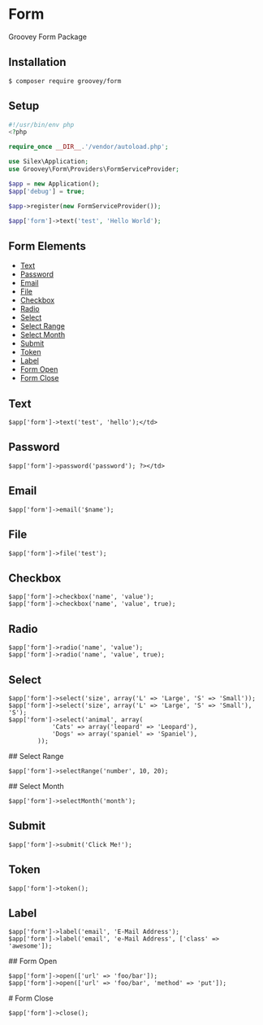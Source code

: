 # Form

Groovey Form Package

## Installation

    $ composer require groovey/form

## Setup

```php
#!/usr/bin/env php
<?php

require_once __DIR__.'/vendor/autoload.php';

use Silex\Application;
use Groovey\Form\Providers\FormServiceProvider;

$app = new Application();
$app['debug'] = true;

$app->register(new FormServiceProvider());

$app['form']->text('test', 'Hello World');
```

## Form Elements

- [Text](#text)
- [Password](#password)
- [Email](#email)
- [File](#file)
- [Checkbox](#checkbox)
- [Radio](#radio)
- [Select](#select)
- [Select Range](#select_range)
- [Select Month](#select_month)
- [Submit](#submit)
- [Token](#token)
- [Label](#label)
- [Form Open](#form_open)
- [Form Close](#form_close)

## Text

    $app['form']->text('test', 'hello');</td>

## Password

    $app['form']->password('password'); ?></td>

## Email

    $app['form']->email('$name');

## File

    $app['form']->file('test');

## Checkbox

    $app['form']->checkbox('name', 'value');
    $app['form']->checkbox('name', 'value', true);

## Radio

    $app['form']->radio('name', 'value');
    $app['form']->radio('name', 'value', true);

## Select

    $app['form']->select('size', array('L' => 'Large', 'S' => 'Small'));
    $app['form']->select('size', array('L' => 'Large', 'S' => 'Small'), 'S');
    $app['form']->select('animal', array(
                'Cats' => array('leopard' => 'Leopard'),
                'Dogs' => array('spaniel' => 'Spaniel'),
            ));

<div id='select_range'></div>
## Select Range

    $app['form']->selectRange('number', 10, 20);

<div id='select_month'></div>
## Select Month

    $app['form']->selectMonth('month');

## Submit

    $app['form']->submit('Click Me!');

## Token

    $app['form']->token();

## Label

    $app['form']->label('email', 'E-Mail Address');
    $app['form']->label('email', 'e-Mail Address', ['class' => 'awesome']);

<div id='form_open'></div>
## Form Open

    $app['form']->open(['url' => 'foo/bar']);
    $app['form']->open(['url' => 'foo/bar', 'method' => 'put']);

<div id='form_close'></div>
# Form Close

    $app['form']->close();
